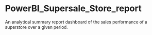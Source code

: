 # PowerBI_Supersale_Store_report
An analytical summary report dashboard of the sales performance of a superstore over a given period.
